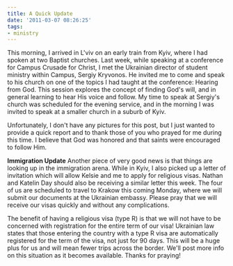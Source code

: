 ```yaml
---
title: A Quick Update
date: '2011-03-07 08:26:25'
tags:
- ministry
---
```


This morning, I arrived in L'viv on an early train from Kyiv, where I had spoken at two Baptist churches. Last week, while speaking at a conference for Campus Crusade for Christ, I met the Ukrainian director of student ministry within Campus, Sergiy Kryvonos. He invited me to come and speak to his church on one of the topics I had taught at the conference: Hearing from God. This session explores the concept of finding God's will, and in general learning to hear His voice and follow. My time to speak at Sergiy's church was scheduled for the evening service, and in the morning I was invited to speak at a smaller church in a suburb of Kyiv.

Unfortunately, I don't have any pictures for this post, but I just wanted to provide a quick report and to thank those of you who prayed for me during this time. I believe that God was honored and that saints were encouraged to follow Him.

<strong>Immigration Update</strong>
Another piece of very good news is that things are looking up in the immigration arena. While in Kyiv, I also picked up a letter of invitation which will allow Kelsie and me to apply for religious visas. Nathan and Katelin Day should also be receiving a similar letter this week. The four of us are scheduled to travel to Krakow this coming Monday, where we will submit our documents at the Ukrainian embassy. Please pray that we will receive our visas quickly and without any complications.

The benefit of having a religious visa (type R) is that we will not have to be concerned with registration for the entire term of our visa! Ukrainian law states that those entering the country with a type R visa are automatically registered for the term of the visa, not just for 90 days. This will be a huge plus for us and will mean fewer trips across the border. We'll post more info on this situation as it becomes available. Thanks for praying!
